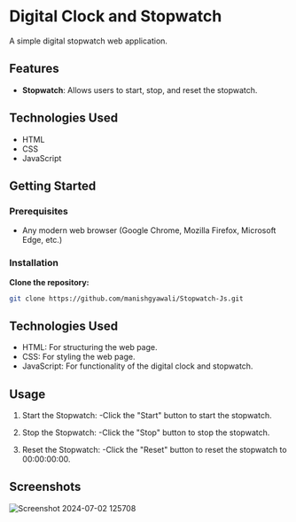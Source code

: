 # Digital Clock and Stopwatch

A simple digital stopwatch web application.

## Features

- **Stopwatch**: Allows users to start, stop, and reset the stopwatch.

## Technologies Used

- HTML
- CSS
- JavaScript

## Getting Started

### Prerequisites

- Any modern web browser (Google Chrome, Mozilla Firefox, Microsoft Edge, etc.)

### Installation

 **Clone the repository:**

   ```bash
   git clone https://github.com/manishgyawali/Stopwatch-Js.git
```
## Technologies Used
- HTML: For structuring the web page.
- CSS: For styling the web page.
- JavaScript: For functionality of the digital clock and stopwatch.

 ## Usage
 1. Start the Stopwatch:
    -Click the "Start" button to start the stopwatch.

2. Stop the Stopwatch:
   -Click the "Stop" button to stop the stopwatch.

3. Reset the Stopwatch:
   -Click the "Reset" button to reset the stopwatch to 00:00:00:00.

## Screenshots
![Screenshot 2024-07-02 125708](https://github.com/manishgyawali/Stopwatch-Js/assets/104677087/9025a7cf-c59a-4841-a139-788ad5c221fc)

